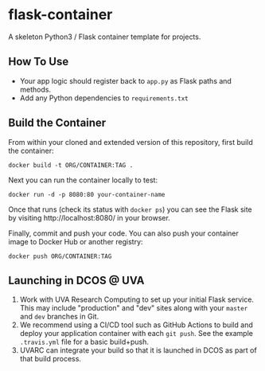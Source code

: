 # flask-container

A skeleton Python3 / Flask container template for projects.

## How To Use

- Your app logic should register back to `app.py` as Flask paths and methods.
- Add any Python dependencies to `requirements.txt`

## Build the Container

From within your cloned and extended version of this repository, first build the container:

```
docker build -t ORG/CONTAINER:TAG .
```

Next you can run the container locally to test:

```
docker run -d -p 8080:80 your-container-name
```

Once that runs (check its status with `docker ps`) you can see the Flask site by visiting http://localhost:8080/ in your browser.

Finally, commit and push your code. You can also push your container image to Docker Hub or another registry:

```
docker push ORG/CONTAINER:TAG
```

## Launching in DCOS @ UVA

1. Work with UVA Research Computing to set up your initial Flask service. This may include "production" and "dev" sites along with your `master` and `dev` branches in Git.
2. We recommend using a CI/CD tool such as GitHub Actions to build and deploy your application container with each `git push`. See the example `.travis.yml` file for a basic build+push.
3. UVARC can integrate your build so that it is launched in DCOS as part of that build process.
